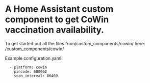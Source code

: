 # A Home Assistant custom component to get CoWin vaccination availability.
To get started put all the files from/custom_components/cowin/ here: <config directory>/custom_components/cowin/

Example configuration.yaml:

```sensor:
  - platform: cowin
    pincode: 600062
    scan_interval: 86400
